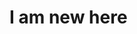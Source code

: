 <!doctype html>
<html>
  <title> My name is alisha</title>
  <body>
    <h1> I am new here</h1>
    </body>
  
